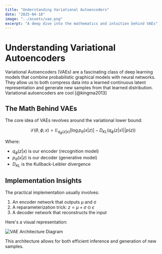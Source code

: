 ```yaml
---
title: "Understanding Variational Autoencoders"
date: "2025-04-18"
image: "../assets/vae.png"
excerpt: "A deep dive into the mathematics and intuition behind VAEs"
---
```


# Understanding Variational Autoencoders

Variational Autoencoders (VAEs) are a fascinating class of deep learning models that combine probabilistic graphical models with neural networks. They allow us to both compress data into a learned continuous latent representation and generate new samples from that learned distribution. Variational autoencoders are cool [@kingma2013]

## The Math Behind VAEs

The core idea of VAEs revolves around the variational lower bound:

$$
\mathcal{L}(\theta, \phi; x) = \mathbb{E}_{q_\phi(z|x)}[\log p_\theta(x|z)] - D_{KL}(q_\phi(z|x) || p(z))
$$

Where:
- $q_\phi(z|x)$ is our encoder (recognition model)
- $p_\theta(x|z)$ is our decoder (generative model)
- $D_{KL}$ is the Kullback-Leibler divergence

## Implementation Insights

The practical implementation usually involves:

1. An encoder network that outputs μ and σ
2. A reparameterization trick: $z = \mu + \sigma \odot \epsilon$
3. A decoder network that reconstructs the input

Here's a visual representation:

![VAE Architecture Diagram](/images/vae-architecture.png)

This architecture allows for both efficient inference and generation of new samples.

